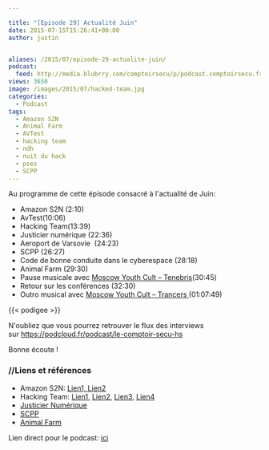 ```yaml
---

title: "[Episode 29] Actualité Juin"
date: 2015-07-15T15:26:41+00:00
author: justin


aliases: /2015/07/episode-29-actualite-juin/
podcast:
  feed: http://media.blubrry.com/comptoirsecu/p/podcast.comptoirsecu.fr/CSEC.EP29.2015-07-15.ACTU_JUIN.mp3
views: 3650
image: /images/2015/07/hacked-team.jpg
categories:
  - Podcast
tags:
  - Amazon S2N
  - Animal Farm
  - AVTest
  - hacking team
  - ndh
  - nuit du hack
  - pses
  - SCPP
---
```



Au programme de cette épisode consacré à l'actualité de Juin:

  * Amazon S2N (2:10)
  * AvTest(10:06)
  * Hacking Team(13:39)
  * Justicier numérique (22:36)
  * Aeroport de Varsovie  (24:23)
  * SCPP (26:27)
  * Code de bonne conduite dans le cyberespace (28:18)
  * Animal Farm (29:30)
  * Pause musicale avec [Moscow Youth Cult – Tenebris](https://iownyourecords.bandcamp.com/album/lux-ep)(30:45)
  * Retour sur les conférences (32:30)
  * Outro musical avec [Moscow Youth Cult – Trancers](https://iownyourecords.bandcamp.com/album/lux-ep)[ ](https://soundcloud.com/dancewiththedead/one-way-love-dance-with-the-dead-remix)(01:07:49)




  {{< podigee >}}





N'oubliez que vous pourrez retrouver le flux des interviews sur <https://podcloud.fr/podcast/le-comptoir-secu-hs>

Bonne écoute !

### //Liens et références



  * Amazon S2N: [Lien1, ](http://www.undernews.fr/authentification-biometrie/amazon-publie-son-module-cryptographique-tls-open-source.html)[Lien2](https://nakedsecurity.sophos.com/2015/07/06/amazon-releases-low-cholesterol-heartbleed-medicine-s2n/)
  * Hacking Team: [Lien1](http://www.csoonline.com/article/2943968/data-breach/hacking-team-hacked-attackers-claim-400gb-in-dumped-data.html), [Lien2](http://www.csoonline.com/article/2944333/data-breach/hacking-team-responds-to-data-breach-issues-public-threats-and-denials.html), [Lien3](http://korben.info/hacking-team-pirate-400-gb-de-donnees-dans-la-nature.html), [Lien4](http://www.lefigaro.fr/secteur/high-tech/2015/07/06/32001-20150706ARTFIG00097-le-spectaculaire-piratage-d-une-societe-de-surveillance-des-internautes.php)
  * [Justicier Numérique](https://nakedsecurity.sophos.com/2015/06/29/one-man-emailed-97931-people-to-tell-them-their-passwords-had-been-stolen)
  * [SCPP](http://www.undernews.fr/warez-telechargement/incitation-au-piratage-un-magazine-francais-condamne-a-10-000-e-damende.html)
  * [Animal Farm](http://www.undernews.fr/reseau-securite/dino-un-autre-logiciel-espion-francais-decouvert.html)

Lien direct pour le podcast: [ici](http://media.blubrry.com/comptoirsecu/p/podcast.comptoirsecu.fr/CSEC.EP29.2015-07-15.ACTU_JUIN.mp3)
